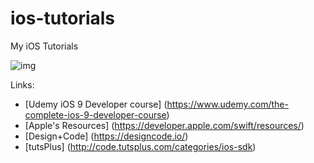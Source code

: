 # ios-tutorials
My iOS Tutorials

![img](https://media.giphy.com/media/11sBLVxNs7v6WA/giphy.gif)


Links:
* [Udemy iOS 9 Developer course] (https://www.udemy.com/the-complete-ios-9-developer-course)
* [Apple's Resources] (https://developer.apple.com/swift/resources/)
* [Design+Code] (https://designcode.io/)
* [tutsPlus] (http://code.tutsplus.com/categories/ios-sdk)
